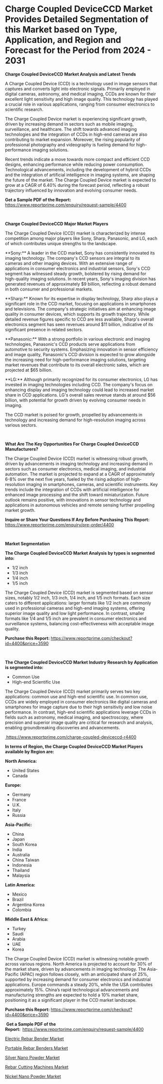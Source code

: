 <p><h1>Charge Coupled DeviceCCD Market Provides Detailed Segmentation of this Market based on Type, Application, and Region and Forecast for the Period from 2024 - 2031</h1></p><p><strong>Charge Coupled DeviceCCD Market Analysis and Latest Trends</strong></p>
<p><p>A Charge Coupled Device (CCD) is a technology used in image sensors that captures and converts light into electronic signals. Primarily employed in digital cameras, astronomy, and medical imaging, CCDs are known for their excellent light sensitivity and high image quality. This technology has played a crucial role in various applications, ranging from consumer electronics to scientific research.</p><p>The Charge Coupled Device market is experiencing significant growth, driven by increasing demand in sectors such as mobile imaging, surveillance, and healthcare. The shift towards advanced imaging technologies and the integration of CCDs in high-end cameras are also contributing to market expansion. Moreover, the rising popularity of professional photography and videography is fueling demand for high-performance imaging solutions.</p><p>Recent trends indicate a move towards more compact and efficient CCD designs, enhancing performance while reducing power consumption. Technological advancements, including the development of hybrid CCDs and the integration of artificial intelligence in imaging systems, are shaping the future of the market. The Charge Coupled Device market is expected to grow at a CAGR of 6.40% during the forecast period, reflecting a robust trajectory influenced by innovation and evolving consumer needs.</p></p>
<p><strong>Get a Sample PDF of the Report:&nbsp;</strong> <a href="https://www.reportprime.com/enquiry/request-sample/4400">https://www.reportprime.com/enquiry/request-sample/4400</a></p>
<p>&nbsp;</p>
<p><strong>Charge Coupled DeviceCCD Major Market Players</strong></p>
<p><p>The Charge Coupled Device (CCD) market is characterized by intense competition among major players like Sony, Sharp, Panasonic, and LG, each of which contributes unique strengths to the landscape.</p><p>**Sony:** A leader in the CCD market, Sony has consistently innovated its imaging technology. The company's CCD sensors are integral to its cameras and other imaging devices. With an extensive range of applications in consumer electronics and industrial sensors, Sony's CCD segment has witnessed steady growth, bolstered by rising demand for high-quality imaging solutions. In recent years, Sony's imaging division has generated revenues of approximately $9 billion, reflecting a robust demand in both consumer and professional markets.</p><p>**Sharp:** Known for its expertise in display technology, Sharp also plays a significant role in the CCD market, focusing on applications in smartphones and televisions. The company's strategic initiatives aim at enhancing image quality in consumer devices, which supports its growth trajectory. While detailed revenue figures specific to CCD are less available, Sharp's overall electronics segment has seen revenues around $11 billion, indicative of its significant presence in related sectors.</p><p>**Panasonic:** With a strong portfolio in various electronic and imaging technologies, Panasonic's CCD products serve applications from automotive to security systems. Emphasizing innovation in sensor efficiency and image quality, Panasonic's CCD division is expected to grow alongside the increasing need for high-performance imaging solutions, targeting market revenues that contribute to its overall electronic sales, which are projected at $65 billion.</p><p>**LG:** Although primarily recognized for its consumer electronics, LG has invested in imaging technologies including CCD. The company's focus on enhancing display and imaging technology could lead to increased market share in CCD applications. LG's overall sales revenue stands at around $56 billion, with potential for growth driven by evolving consumer needs in imaging.</p><p>The CCD market is poised for growth, propelled by advancements in technology and increasing demand for high-resolution imaging across various sectors.</p></p>
<p>&nbsp;</p>
<p><strong>What Are The Key Opportunities For Charge Coupled DeviceCCD Manufacturers?</strong></p>
<p><p>The Charge Coupled Device (CCD) market is witnessing robust growth, driven by advancements in imaging technology and increasing demand in sectors such as consumer electronics, medical imaging, and industrial automation. The market is projected to expand at a CAGR of approximately 6-8% over the next five years, fueled by the rising adoption of high-resolution imaging in smartphones, cameras, and scientific instruments. Key trends include the integration of CCDs with artificial intelligence for enhanced image processing and the shift toward miniaturization. Future outlook remains positive, with innovations in sensor technology and applications in autonomous vehicles and remote sensing further propelling market growth.</p></p>
<p><strong>Inquire or Share Your Questions If Any Before Purchasing This Report:</strong> <a href="https://www.reportprime.com/enquiry/pre-order/4400">https://www.reportprime.com/enquiry/pre-order/4400</a></p>
<p>&nbsp;</p>
<p><strong>Market Segmentation</strong></p>
<p><strong>The Charge Coupled DeviceCCD Market Analysis by types is segmented into:</strong></p>
<p><ul><li>1/2 inch</li><li>1/3 inch</li><li>1/4 inch</li><li>1/5 inch</li></ul></p>
<p><p>The Charge Coupled Device (CCD) market is segmented based on sensor sizes, notably 1/2 inch, 1/3 inch, 1/4 inch, and 1/5 inch formats. Each size caters to different applications: larger formats like 1/2 inch are commonly used in professional cameras and high-end imaging systems, offering superior image quality and low light performance. In contrast, smaller formats like 1/4 and 1/5 inch are prevalent in consumer electronics and surveillance systems, balancing cost-effectiveness with acceptable image quality.</p></p>
<p><strong>Purchase this Report:&nbsp;</strong><a href="https://www.reportprime.com/checkout?id=4400&price=3590">https://www.reportprime.com/checkout?id=4400&price=3590</a></p>
<p>&nbsp;</p>
<p><strong>The Charge Coupled DeviceCCD Market Industry Research by Application is segmented into:</strong></p>
<p><ul><li>Common Use</li><li>High-end Scientific Use</li></ul></p>
<p><p>The Charge Coupled Device (CCD) market primarily serves two key applications: common use and high-end scientific use. In common use, CCDs are widely employed in consumer electronics like digital cameras and smartphones for image capture due to their high sensitivity and low noise performance. In contrast, high-end scientific applications leverage CCDs in fields such as astronomy, medical imaging, and spectroscopy, where precision and superior image quality are critical for research and analysis, enabling groundbreaking discoveries and advancements.</p></p>
<p><a href="https://www.reportprime.com/charge-coupled-deviceccd-r4400">&nbsp;https://www.reportprime.com/charge-coupled-deviceccd-r4400</a></p>
<p><strong>In terms of Region, the Charge Coupled DeviceCCD Market Players available by Region are:</strong></p>
<p>
    <p> <strong> North America: </strong>
        <ul>
            <li>United States</li>
            <li>Canada</li>
        </ul>
        </p> 
    <p> <strong> Europe: </strong>
        <ul>
            <li>Germany</li>
            <li>France</li>
            <li>U.K.</li>
            <li>Italy</li>
            <li>Russia</li>
        </ul>
        </p> 
    <p> <strong> Asia-Pacific: </strong>
        <ul>
            <li>China</li>
            <li>Japan</li>
            <li>South Korea</li>
            <li>India</li>
            <li>Australia</li>
            <li>China Taiwan</li>
            <li>Indonesia</li>
            <li>Thailand</li>
            <li>Malaysia</li>
        </ul>
        </p> 
    <p> <strong> Latin America: </strong>
        <ul>
            <li>Mexico</li>
            <li>Brazil</li>
            <li>Argentina Korea</li>
            <li>Colombia</li>
        </ul>
        </p> 
    <p> <strong> Middle East & Africa: </strong>
        <ul>
            <li>Turkey</li>
            <li>Saudi</li>
            <li>Arabia</li>
            <li>UAE</li>
            <li>Korea</li>
        </ul>
    </p>
    </p>
<p><p>The Charge Coupled Device (CCD) market is witnessing notable growth across various regions. North America is projected to account for 30% of the market share, driven by advancements in imaging technology. The Asia-Pacific (APAC) region follows closely, with an anticipated share of 25%, supported by increasing demand for consumer electronics and industrial applications. Europe commands a steady 20%, while the USA contributes approximately 15%. China’s rapid technological advancements and manufacturing strengths are expected to hold a 10% market share, positioning it as a significant player in the CCD market landscape.</p></p>
<p><strong>Purchase this Report: </strong><a href="https://www.reportprime.com/checkout?id=4400&price=3590">https://www.reportprime.com/checkout?id=4400&price=3590</a></p>
<p>&nbsp;<strong>Get a Sample PDF of the Report:&nbsp;&nbsp;</strong><a href="https://www.reportprime.com/enquiry/request-sample/4400">https://www.reportprime.com/enquiry/request-sample/4400</a></p>
<p><strong></strong></p>
<p><p><a href="https://www.linkedin.com/pulse/global-electric-rebar-bender-market-landscape-future-trends-strategic-e8one?trackingId=qcz9CPUmTjGgpGHA6Hy7KQ%3D%3D">Electric Rebar Bender Market</a></p><p><a href="https://www.linkedin.com/pulse/portable-rebar-benders-market-forecast-global-trends-analysis-tkune?trackingId=cGWe%2Bnz4R9G1m%2Fg6%2FXnUVw%3D%3D">Portable Rebar Benders Market</a></p><p><a href="https://issuu.com/reportprime-2/docs/silver-nano-powder-market-size-2030_37aaa998529004">Silver Nano Powder Market</a></p><p><a href="https://www.linkedin.com/pulse/rebar-cutting-machines-market-overview-global-trends-future-t6b3e?trackingId=%2Boq6mktCSUWmlSghcgcQqg%3D%3D">Rebar Cutting Machines Market</a></p><p><a href="https://issuu.com/reportprime-2/docs/nickel-nano-powder-market-size-2030_25a2003251860f">Nickel Nano Powder Market</a></p></p>